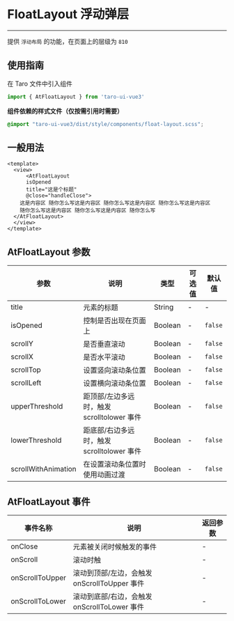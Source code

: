 # FloatLayout 浮动弹层

---

提供 `浮动布局` 的功能，在页面上的层级为 `810`

## 使用指南

在 Taro 文件中引入组件

```typescript
import { AtFloatLayout } from 'taro-ui-vue3'
```

**组件依赖的样式文件（仅按需引用时需要）**

```scss
@import "taro-ui-vue3/dist/style/components/float-layout.scss";
```

## 一般用法

```vue
<template>
  <view>
      <AtFloatLayout 
      isOpened 
      title="这是个标题" 
      @close="handleClose">
    这是内容区 随你怎么写这是内容区 随你怎么写这是内容区 随你怎么写这是内容区
    随你怎么写这是内容区 随你怎么写这是内容区 随你怎么写
  </AtFloatLayout>
  </view>
</template>
```


## AtFloatLayout 参数

| 参数                | 说明                                       | 类型    | 可选值 | 默认值  |
| ------------------- | ------------------------------------------ | ------- | ------ | ------- |
| title               | 元素的标题                                 | String  | -      | -       |
| isOpened            | 控制是否出现在页面上                       | Boolean | -      | `false` |
| scrollY             | 是否垂直滚动                               | Boolean | -      | `false` |
| scrollX             | 是否水平滚动                               | Boolean | -      | `false` |
| scrollTop           | 设置竖向滚动条位置                         | Boolean | -      | `false` |
| scrollLeft          | 设置横向滚动条位置                         | Boolean | -      | `false` |
| upperThreshold      | 距顶部/左边多远时，触发 scrolltolower 事件 | Boolean | -      | `false` |
| lowerThreshold      | 距底部/右边多远时，触发 scrolltolower 事件 | Boolean | -      | `false` |
| scrollWithAnimation | 在设置滚动条位置时使用动画过渡             | Boolean | -      | `false` |

## AtFloatLayout 事件

| 事件名称        | 说明                                         | 返回参数 |
| --------------- | -------------------------------------------- | -------- |
| onClose         | 元素被关闭时候触发的事件                     | -        |
| onScroll        | 滚动时触                                     | -        |
| onScrollToUpper | 滚动到顶部/左边，会触发 onScrollToUpper 事件 | -        |
| onScrollToLower | 滚动到底部/右边，会触发 onScrollToLower 事件 | -        |
